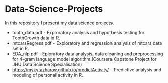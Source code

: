 # Data-Science-Projects

In this repository I present my data science projects.

* tooth_data.pdf - Exploratory analysis and hypothesis testing for ToothGrowth data in R.
* mtcarsRegress.pdf - Exploratory and regression analysis of mtcars data set in R.
* EDA_nlp.pdf - Eploratory data analysis, data cleaning and preprocessing for 4-gram language model algorithm.(Coursera Capstone Project for JHU Data Science Specialisation)
* https://mykytazharov.github.io/predictActivity/ - Predictive analysis and modeling of personal activity in R. 
